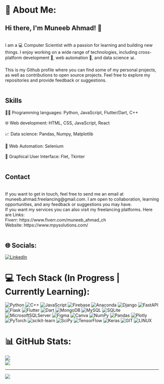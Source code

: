 # 💫 About Me:
## Hi there, I'm Muneeb Ahmad! 👋

<br>I am a 💻 Computer Scientist with a passion for learning and building new things. I enjoy working on a wide range of technologies, including cross-platform development 📱, web automation 🤖, and data science 📊.<br><br>This is my Github profile where you can find some of my personal projects, as well as contributions to open source projects. Feel free to explore my repositories and provide feedback or suggestions.<br><br>
## Skills<br>
👨‍💻 Programming languages: Python, JavaScript, Flutter/Dart, C++<br><br>🌐 Web development: HTML, CSS, JavaScript, React<br><br>📈 Data science: Pandas, Numpy, Matplotlib<br><br>🤖 Web Automation: Selenium<br><br>🎨 Graphical User Interface: Flet, Tkinter<br><br>
## Contact
<br>
If you want to get in touch, feel free to send me an email at muneeb.ahmad.freelancing@gmail.com. I am open to collaboration, learning opportunities, and any feedback or suggestions you may have.<br>If you want my services you can also visit my freelancing platforms. Here are Links:<br>Fiverr: https://www.fiverr.com/muneeb_ahmad_ch<br>Website: https://www.mpysolutions.com/<br><br>


## 🌐 Socials:
[![LinkedIn](https://img.shields.io/badge/LinkedIn-%230077B5.svg?logo=linkedin&logoColor=white)](https://www.linkedin.com/in/muneeb-ahmad-ch/) 

# 💻 Tech Stack (In Progress | Currently Learning):
![Python](https://img.shields.io/badge/python-3670A0?style=flat&logo=python&logoColor=ffdd54) ![C++](https://img.shields.io/badge/c++-%2300599C.svg?style=flat&logo=c%2B%2B&logoColor=white) ![JavaScript](https://img.shields.io/badge/javascript-%23323330.svg?style=flat&logo=javascript&logoColor=%23F7DF1E) ![Firebase](https://img.shields.io/badge/firebase-%23039BE5.svg?style=flat&logo=firebase) ![Anaconda](https://img.shields.io/badge/Anaconda-%2344A833.svg?style=flat&logo=anaconda&logoColor=white) ![Django](https://img.shields.io/badge/django-%23092E20.svg?style=flat&logo=django&logoColor=white) ![FastAPI](https://img.shields.io/badge/FastAPI-005571?style=flat&logo=fastapi) ![Flask](https://img.shields.io/badge/flask-%23000.svg?style=flat&logo=flask&logoColor=white) ![Flutter](https://img.shields.io/badge/Flutter-%2302569B.svg?style=flat&logo=Flutter&logoColor=white) ![Dart](https://img.shields.io/badge/dart-%230175C2.svg?style=flat&logo=dart&logoColor=white) ![MongoDB](https://img.shields.io/badge/MongoDB-%234ea94b.svg?style=flat&logo=mongodb&logoColor=white) ![MySQL](https://img.shields.io/badge/mysql-%2300f.svg?style=flat&logo=mysql&logoColor=white) ![SQLite](https://img.shields.io/badge/sqlite-%2307405e.svg?style=flat&logo=sqlite&logoColor=white) ![MicrosoftSQLServer](https://img.shields.io/badge/Microsoft%20SQL%20Sever-CC2927?style=flat&logo=microsoft%20sql%20server&logoColor=white) 	![Figma](https://img.shields.io/badge/figma-%23F24E1E.svg?style=flat&logo=figma&logoColor=white) ![Canva](https://img.shields.io/badge/Canva-%2300C4CC.svg?style=flat&logo=Canva&logoColor=white) ![NumPy](https://img.shields.io/badge/numpy-%23013243.svg?style=flat&logo=numpy&logoColor=white) ![Pandas](https://img.shields.io/badge/pandas-%23150458.svg?style=flat&logo=pandas&logoColor=white) ![Plotly](https://img.shields.io/badge/Plotly-%233F4F75.svg?style=flat&logo=plotly&logoColor=white) ![PyTorch](https://img.shields.io/badge/PyTorch-%23EE4C2C.svg?style=flat&logo=PyTorch&logoColor=white) ![scikit-learn](https://img.shields.io/badge/scikit--learn-%23F7931E.svg?style=flat&logo=scikit-learn&logoColor=white) ![SciPy](https://img.shields.io/badge/SciPy-%230C55A5.svg?style=flat&logo=scipy&logoColor=%white) ![TensorFlow](https://img.shields.io/badge/TensorFlow-%23FF6F00.svg?style=flat&logo=TensorFlow&logoColor=white) ![Keras](https://img.shields.io/badge/Keras-%23D00000.svg?style=flat&logo=Keras&logoColor=white) ![GIT](https://img.shields.io/badge/Git-fc6d26?style=flat&logo=git&logoColor=white) ![LINUX](https://img.shields.io/badge/Linux-FCC624?style=flat&logo=linux&logoColor=black)
# 📊 GitHub Stats:
<!-- ![](https://github-readme-stats.vercel.app/api?username=Muneeb-Ahmad-Ch&theme=onedark&hide_border=true&include_all_commits=true&count_private=false)<br/> -->
![](https://github-readme-streak-stats.herokuapp.com/?user=Muneeb-Ahmad-Ch&theme=onedark&hide_border=true)<br/>
![](https://github-readme-stats.vercel.app/api/top-langs/?username=Muneeb-Ahmad-Ch&theme=onedark&hide_border=true&include_all_commits=true&count_private=false&layout=compact)

<!-- ### 🔝 Top Contributed Repo
![](https://github-contributor-stats.vercel.app/api?username=Muneeb-Ahmad-Ch&limit=5&theme=monokai&combine_all_yearly_contributions=true) -->

---
[![](https://visitcount.itsvg.in/api?id=Muneeb-Ahmad-Ch&icon=0&color=2)](https://visitcount.itsvg.in)

<!-- Proudly created with GPRM ( https://gprm.itsvg.in ) -->
